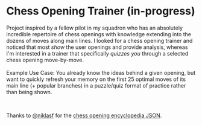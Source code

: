 # Chess Opening Trainer (in-progress)

Project inspired by a fellow pilot in my squadron who has an absolutely incredible repertoire of chess openings with knowledge extending into the dozens of moves along main lines. I looked for a chess opening trainer and noticed that most *show* the user openings and provide analysis, whereas I'm interested in a trainer that specifically *quizzes you* through a selected chess opening move-by-move. </br> </br> 
Example Use Case: You already know the ideas behind a given opening, but want to quickly refresh your memory on the first 25 optimal moves of its main line (+ popular branches) in a puzzle/quiz format of practice rather than being shown.

</br>

Thanks to [@niklasf](https://github.com/niklasf) for the [chess opening encyclopedia JSON](https://github.com/GeoffreyFClark/chess-opening-trainer/blob/main/chess_opening_encyclopedia.json).
